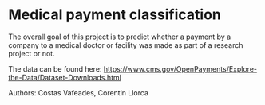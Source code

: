 # Medical payment classification

The overall goal of this project is to predict whether a payment by a company to a medical doctor or facility
was made as part of a research project or not. 

The data can be found here: https://www.cms.gov/OpenPayments/Explore-the-Data/Dataset-Downloads.html

Authors: Costas Vafeades, Corentin Llorca

